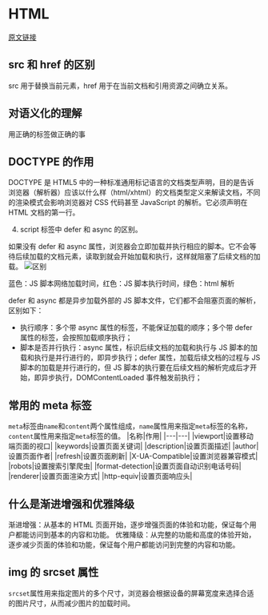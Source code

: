 # HTML

[原文链接](https://www.yuque.com/cuggz/interview/gme0bw)

## src 和 href 的区别

src 用于替换当前元素，href 用于在当前文档和引用资源之间确立关系。

## 对语义化的理解

用正确的标签做正确的事

## DOCTYPE 的作用

DOCTYPE 是 HTML5 中的一种标准通用标记语言的文档类型声明，目的是告诉浏览器（解析器）应该以什么样（html/xhtml）的文档类型定义来解读文档，不同的渲染模式会影响浏览器对 CSS 代码甚至 JavaScript 的解析。它必须声明在 HTML 文档的第一行。

4. script 标签中 defer 和 async 的区别。

如果没有 defer 和 async 属性，浏览器会立即加载并执行相应的脚本。它不会等待后续加载的文档元素，读取到就会开始加载和执行，这样就阻塞了后续文档的加载。
![区别](https://cdn.nlark.com/yuque/0/2020/png/1500604/1603547262709-5029c4e4-42f5-4fd4-bcbb-c0e0e3a40f5a.png)

蓝色：JS 脚本网络加载时间，红色：JS 脚本执行时间，绿色：html 解析

defer 和 async 都是异步加载外部的 JS 脚本文件，它们都不会阻塞页面的解析，区别如下：

- 执行顺序：多个带 async 属性的标签，不能保证加载的顺序；多个带 defer 属性的标签，会按照加载顺序执行；
- 脚本是否并行执行：async 属性，标识后续文档的加载和执行与 JS 脚本的加载和执行是并行进行的，即异步执行；defer 属性，加载后续文档的过程与 JS 脚本的加载是并行进行的，但 JS 脚本的执行要在后续文档的解析完成后才开始，即异步执行，DOMContentLoaded 事件触发前执行；

## 常用的 meta 标签

`meta`标签由`name`和`content`两个属性组成，`name`属性用来指定`meta`标签的名称，`content`属性用来指定`meta`标签的值。
|名称|作用|
|---|---|
|viewport|设置移动端页面的视口|
|keywords|设置页面关键词|
|description|设置页面描述|
|author|设置页面作者|
|refresh|设置页面刷新|
|X-UA-Compatible|设置浏览器兼容模式|
|robots|设置搜索引擎爬虫|
|format-detection|设置页面自动识别电话号码|
|renderer|设置页面渲染方式|
|http-equiv|设置页面响应头|

## 什么是渐进增强和优雅降级

渐进增强：从基本的 HTML 页面开始，逐步增强页面的体验和功能，保证每个用户都能访问到基本的内容和功能。
优雅降级：从完整的功能和高度的体验开始，逐步减少页面的体验和功能，保证每个用户都能访问到完整的内容和功能。

## img 的 srcset 属性

`srcset`属性用来指定图片的多个尺寸，浏览器会根据设备的屏幕宽度来选择合适的图片尺寸，从而减少图片的加载时间。
